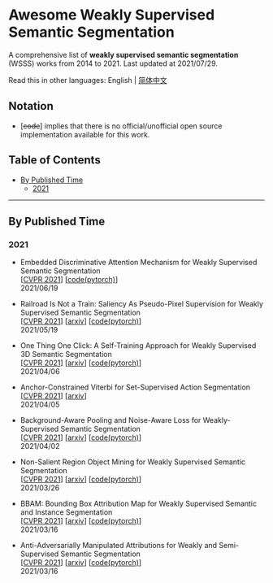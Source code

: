 # Awesome Weakly Supervised Semantic Segmentation

A comprehensive list of **weakly supervised semantic segmentation** (WSSS) works from 2014 to 2021. Last updated at 2021/07/29.

Read this in other languages: English | [简体中文](./README_zh-CN.md)

## Notation

* [~~code~~] implies that there is no official/unofficial open source implementation available for this work.

## Table of Contents

* [By Published Time](#by-published-time)
    * [2021](#2021)

---

## By Published Time

### 2021

* Embedded Discriminative Attention Mechanism for Weakly Supervised Semantic Segmentation<br/>
[[CVPR 2021](https://openaccess.thecvf.com/content/CVPR2021/html/Wu_Embedded_Discriminative_Attention_Mechanism_for_Weakly_Supervised_Semantic_Segmentation_CVPR_2021_paper.html)]
[[code(pytorch)](https://github.com/allenwu97/EDAM)]<br/>
2021/06/19

* Railroad Is Not a Train: Saliency As Pseudo-Pixel Supervision for Weakly Supervised Semantic Segmentation<br/>
[[CVPR 2021](https://openaccess.thecvf.com/content/CVPR2021/html/Lee_Railroad_Is_Not_a_Train_Saliency_As_Pseudo-Pixel_Supervision_for_CVPR_2021_paper.html)]
[[arxiv](https://arxiv.org/abs/2105.08965)]
[[code(pytorch)](https://github.com/halbielee/EPS)]<br/>
2021/05/19

* One Thing One Click: A Self-Training Approach for Weakly Supervised 3D Semantic Segmentation<br/>
[[CVPR 2021](https://openaccess.thecvf.com/content/CVPR2021/html/Liu_One_Thing_One_Click_A_Self-Training_Approach_for_Weakly_Supervised_CVPR_2021_paper.html)]
[[arxiv](https://arxiv.org/abs/2104.02246)]
[[code(pytorch)](https://github.com/liuzhengzhe/One-Thing-One-Click)]<br/>
2021/04/06

* Anchor-Constrained Viterbi for Set-Supervised Action Segmentation<br/>
[[CVPR 2021](https://openaccess.thecvf.com/content_CVPR_2020/html/Li_Set-Constrained_Viterbi_for_Set-Supervised_Action_Segmentation_CVPR_2020_paper.html)]
[[arxiv](https://arxiv.org/abs/2104.02113)]<br/>
2021/04/05

* Background-Aware Pooling and Noise-Aware Loss for Weakly-Supervised Semantic Segmentation<br/>
[[CVPR 2021](https://openaccess.thecvf.com/content/CVPR2021/html/Oh_Background-Aware_Pooling_and_Noise-Aware_Loss_for_Weakly-Supervised_Semantic_Segmentation_CVPR_2021_paper.html)]
[[arxiv](https://arxiv.org/abs/2104.00905)]
[[code(pytorch)](https://github.com/cvlab-yonsei/BANA)]<br/>
2021/04/02

* Non-Salient Region Object Mining for Weakly Supervised Semantic Segmentation<br/>
[[CVPR 2021](https://openaccess.thecvf.com/content/CVPR2021/html/Yao_Non-Salient_Region_Object_Mining_for_Weakly_Supervised_Semantic_Segmentation_CVPR_2021_paper.html)]
[[arxiv](https://arxiv.org/abs/2103.14581)]
[[code(pytorch)](https://github.com/NUST-Machine-Intelligence-Laboratory/nsrom)]<br/>
2021/03/26

* BBAM: Bounding Box Attribution Map for Weakly Supervised Semantic and Instance Segmentation<br/>
[[CVPR 2021](https://openaccess.thecvf.com/content/CVPR2021/html/Lee_BBAM_Bounding_Box_Attribution_Map_for_Weakly_Supervised_Semantic_and_CVPR_2021_paper.html)]
[[arxiv](https://arxiv.org/abs/2103.08907)]
[[code(pytorch)](https://github.com/jbeomlee93/BBAM)]<br/>
2021/03/16

* Anti-Adversarially Manipulated Attributions for Weakly and Semi-Supervised Semantic Segmentation<br/>
[[CVPR 2021](https://openaccess.thecvf.com/content/CVPR2021/html/Lee_Anti-Adversarially_Manipulated_Attributions_for_Weakly_and_Semi-Supervised_Semantic_Segmentation_CVPR_2021_paper.html)]
[[arxiv](https://arxiv.org/abs/2103.08896)]
[[code(pytorch)](https://github.com/jbeomlee93/AdvCAM)]<br/>
2021/03/16
